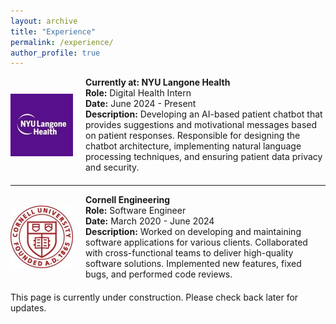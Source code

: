 ```yaml
---
layout: archive
title: "Experience"
permalink: /experience/
author_profile: true
---
```


<div style="display: flex; align-items: center; margin-bottom: 20px;">
    <img src="/images/nyulangonehealth_logo.jpg" alt="NYU Langone Health" style="width: 100px; height: 100px; margin-right: 20px;">
    <div>
        <strong>Currently at: NYU Langone Health</strong><br>
        <strong>Role:</strong> Digital Health Intern<br>
        <strong>Date:</strong> June 2024 - Present<br>
        <strong>Description:</strong> Developing an AI-based patient chatbot that provides suggestions and motivational messages based on patient responses. Responsible for designing the chatbot architecture, implementing natural language processing techniques, and ensuring patient data privacy and security.
    </div>
</div>

---

<div style="display: flex; align-items: center; margin-bottom: 20px;">
    <img src="/images/cornell_logo.jpg" alt="Cornell Engineering" style="width: 100px; height: 100px; margin-right: 20px;">
    <div>
        <strong>Cornell Engineering</strong><br>
        <strong>Role:</strong> Software Engineer<br>
        <strong>Date:</strong> March 2020 - June 2024<br>
        <strong>Description:</strong> Worked on developing and maintaining software applications for various clients. Collaborated with cross-functional teams to deliver high-quality software solutions. Implemented new features, fixed bugs, and performed code reviews.
    </div>
</div>



This page is currently under construction.  Please check back later for updates.
